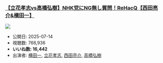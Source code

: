 ### [【立花孝志vs高橋弘樹】NHK党にNG無し質問！ReHacQ【西田亮介&横田一】](https://www.youtube.com/watch?v=_qzFJpEy_rI)
[![](https://img.youtube.com/vi/_qzFJpEy_rI/sddefault.jpg)](https://www.youtube.com/watch?v=_qzFJpEy_rI)
-   公開日: 2025-07-14
-   視聴数: 766,936
-   **いいね数: 16,442**
-   出演者: [横田一](/rehacq_fan/people/横田一 "wikilink"), [立花孝志](/rehacq_fan/people/立花孝志 "wikilink"), [西田亮介](/rehacq_fan/people/西田亮介 "wikilink"), [高橋弘樹](/rehacq_fan/people/高橋弘樹 "wikilink")
